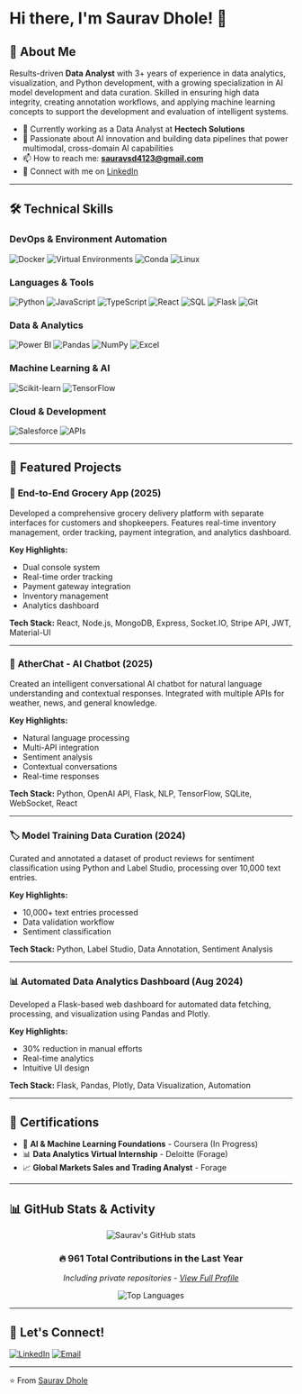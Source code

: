 # Hi there, I'm Saurav Dhole! 👋

## 🚀 About Me

Results-driven **Data Analyst** with 3+ years of experience in data analytics, visualization, and Python development, with a growing specialization in AI model development and data curation. Skilled in ensuring high data integrity, creating annotation workflows, and applying machine learning concepts to support the development and evaluation of intelligent systems.

- 🔭 Currently working as a Data Analyst at **Hectech Solutions**
- 🌱 Passionate about AI innovation and building data pipelines that power multimodal, cross-domain AI capabilities
- 📫 How to reach me: **sauravsd4123@gmail.com**
- 💼 Connect with me on [LinkedIn](https://www.linkedin.com/in/saurav-dhole-089469219/)

---

## 🛠️ Technical Skills

### DevOps & Environment Automation
![Docker](https://img.shields.io/badge/Docker-2496ED?style=for-the-badge&logo=docker&logoColor=white)
![Virtual Environments](https://img.shields.io/badge/Virtual%20Environments-4B8BBE?style=for-the-badge&logo=python&logoColor=white)
![Conda](https://img.shields.io/badge/Conda-44A833?style=for-the-badge&logo=anaconda&logoColor=white)
![Linux](https://img.shields.io/badge/Linux-FCC624?style=for-the-badge&logo=linux&logoColor=black)

### Languages & Tools
![Python](https://img.shields.io/badge/Python-3776AB?style=for-the-badge&logo=python&logoColor=white)
![JavaScript](https://img.shields.io/badge/JavaScript-F7DF1E?style=for-the-badge&logo=javascript&logoColor=black)
![TypeScript](https://img.shields.io/badge/TypeScript-007ACC?style=for-the-badge&logo=typescript&logoColor=white)
![React](https://img.shields.io/badge/React-20232A?style=for-the-badge&logo=react&logoColor=61DAFB)
![SQL](https://img.shields.io/badge/SQL-336791?style=for-the-badge&logo=postgresql&logoColor=white)
![Flask](https://img.shields.io/badge/Flask-000000?style=for-the-badge&logo=flask&logoColor=white)
![Git](https://img.shields.io/badge/Git-F05032?style=for-the-badge&logo=git&logoColor=white)

### Data & Analytics
![Power BI](https://img.shields.io/badge/Power%20BI-F2C811?style=for-the-badge&logo=powerbi&logoColor=black)
![Pandas](https://img.shields.io/badge/Pandas-150458?style=for-the-badge&logo=pandas&logoColor=white)
![NumPy](https://img.shields.io/badge/NumPy-013243?style=for-the-badge&logo=numpy&logoColor=white)
![Excel](https://img.shields.io/badge/Microsoft%20Excel-217346?style=for-the-badge&logo=microsoftexcel&logoColor=white)

### Machine Learning & AI
![Scikit-learn](https://img.shields.io/badge/Scikit--learn-F7931E?style=for-the-badge&logo=scikitlearn&logoColor=white)
![TensorFlow](https://img.shields.io/badge/TensorFlow-FF6F00?style=for-the-badge&logo=tensorflow&logoColor=white)

### Cloud & Development
![Salesforce](https://img.shields.io/badge/Salesforce-00A1E0?style=for-the-badge&logo=salesforce&logoColor=white)
![APIs](https://img.shields.io/badge/APIs-FF6C37?style=for-the-badge&logo=postman&logoColor=white)

---

## 🚀 Featured Projects

### 🛒 **End-to-End Grocery App** (2025)
Developed a comprehensive grocery delivery platform with separate interfaces for customers and shopkeepers. Features real-time inventory management, order tracking, payment integration, and analytics dashboard.

**Key Highlights:**
- Dual console system
- Real-time order tracking
- Payment gateway integration
- Inventory management
- Analytics dashboard

**Tech Stack:** React, Node.js, MongoDB, Express, Socket.IO, Stripe API, JWT, Material-UI

---

### 💬 **AtherChat - AI Chatbot** (2025)
Created an intelligent conversational AI chatbot for natural language understanding and contextual responses. Integrated with multiple APIs for weather, news, and general knowledge.

**Key Highlights:**
- Natural language processing
- Multi-API integration
- Sentiment analysis
- Contextual conversations
- Real-time responses

**Tech Stack:** Python, OpenAI API, Flask, NLP, TensorFlow, SQLite, WebSocket, React

---

### 🏷️ **Model Training Data Curation** (2024)
Curated and annotated a dataset of product reviews for sentiment classification using Python and Label Studio, processing over 10,000 text entries.

**Key Highlights:**
- 10,000+ text entries processed
- Data validation workflow
- Sentiment classification

**Tech Stack:** Python, Label Studio, Data Annotation, Sentiment Analysis

---

### 📊 **Automated Data Analytics Dashboard** (Aug 2024)
Developed a Flask-based web dashboard for automated data fetching, processing, and visualization using Pandas and Plotly.

**Key Highlights:**
- 30% reduction in manual efforts
- Real-time analytics
- Intuitive UI design

**Tech Stack:** Flask, Pandas, Plotly, Data Visualization, Automation

---

## 📜 Certifications

- 🤖 **AI & Machine Learning Foundations** - Coursera (In Progress)
- 📊 **Data Analytics Virtual Internship** - Deloitte (Forage)
- 📈 **Global Markets Sales and Trading Analyst** - Forage

---

## 📊 GitHub Stats & Activity

<div align="center">

![Saurav's GitHub stats](https://github-readme-stats.vercel.app/api?username=aiwithsaurav&show_icons=true&theme=radical&include_all_commits=true)

### 🔥 961 Total Contributions in the Last Year
*Including private repositories - [View Full Profile](https://github.com/aiwithsaurav)*

![Top Languages](https://github-readme-stats.vercel.app/api/top-langs/?username=aiwithsaurav&layout=compact&theme=radical)

</div>

---

## 🤝 Let's Connect!

[![LinkedIn](https://img.shields.io/badge/LinkedIn-0077B5?style=for-the-badge&logo=linkedin&logoColor=white)](https://www.linkedin.com/in/saurav-dhole-089469219/)
[![Email](https://img.shields.io/badge/Email-D14836?style=for-the-badge&logo=gmail&logoColor=white)](mailto:sauravsd4123@gmail.com)

---

⭐️ From [Saurav Dhole](https://github.com/aiwithsaurav)
